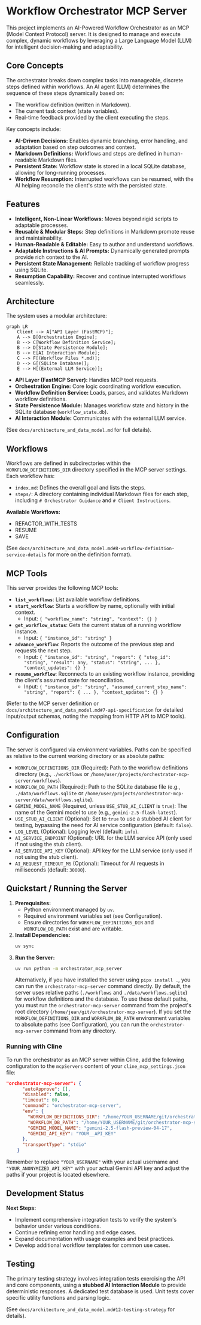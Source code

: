 # Workflow Orchestrator MCP Server

This project implements an AI-Powered Workflow Orchestrator as an MCP (Model Context Protocol) server. It is designed to manage and execute complex, dynamic workflows by leveraging a Large Language Model (LLM) for intelligent decision-making and adaptability.

## Core Concepts

The orchestrator breaks down complex tasks into manageable, discrete steps defined within workflows. An AI agent (LLM) determines the sequence of these steps dynamically based on:

*   The workflow definition (written in Markdown).
*   The current task context (state variables).
*   Real-time feedback provided by the client executing the steps.

Key concepts include:

*   **AI-Driven Decisions:** Enables dynamic branching, error handling, and adaptation based on step outcomes and context.
*   **Markdown Definitions:** Workflows and steps are defined in human-readable Markdown files.
*   **Persistent State:** Workflow state is stored in a local SQLite database, allowing for long-running processes.
*   **Workflow Resumption:** Interrupted workflows can be resumed, with the AI helping reconcile the client's state with the persisted state.

## Features

*   **Intelligent, Non-Linear Workflows:** Moves beyond rigid scripts to adaptable processes.
*   **Reusable & Modular Steps:** Step definitions in Markdown promote reuse and maintainability.
*   **Human-Readable & Editable:** Easy to author and understand workflows.
*   **Adaptable Instructions & AI Prompts:** Dynamically generated prompts provide rich context to the AI.
*   **Persistent State Management:** Reliable tracking of workflow progress using SQLite.
*   **Resumption Capability:** Recover and continue interrupted workflows seamlessly.

## Architecture

The system uses a modular architecture:

```mermaid
graph LR
    Client --> A["API Layer (FastMCP)"];
    A --> B[Orchestration Engine];
    B --> C[Workflow Definition Service];
    B --> D[State Persistence Module];
    B --> E[AI Interaction Module];
    C --> F[(Workflow Files *.md)];
    D --> G[(SQLite Database)];
    E --> H[(External LLM Service)];
```

*   **API Layer (FastMCP Server):** Handles MCP tool requests.
*   **Orchestration Engine:** Core logic coordinating workflow execution.
*   **Workflow Definition Service:** Loads, parses, and validates Markdown workflow definitions.
*   **State Persistence Module:** Manages workflow state and history in the SQLite database (`workflow_state.db`).
*   **AI Interaction Module:** Communicates with the external LLM service.

(See `docs/architecture_and_data_model.md` for full details).

## Workflows

Workflows are defined in subdirectories within the `WORKFLOW_DEFINITIONS_DIR` directory specified in the MCP server settings. Each workflow has:

*   `index.md`: Defines the overall goal and lists the steps.
*   `steps/`: A directory containing individual Markdown files for each step, including `# Orchestrator Guidance` and `# Client Instructions`.

**Available Workflows:**

*   REFACTOR_WITH_TESTS
*   RESUME
*   SAVE

(See `docs/architecture_and_data_model.md#8-workflow-definition-service-details` for more on the definition format).

## MCP Tools

This server provides the following MCP tools:

*   **`list_workflows`**: List available workflow definitions.
*   **`start_workflow`**: Starts a workflow by name, optionally with initial context.
    *   Input: `{ "workflow_name": "string", "context": {} }`
*   **`get_workflow_status`**: Gets the current status of a running workflow instance.
    *   Input: `{ "instance_id": "string" }`
*   **`advance_workflow`**: Reports the outcome of the previous step and requests the next step.
    *   Input: `{ "instance_id": "string", "report": { "step_id": "string", "result": any, "status": "string", ... }, "context_updates": {} }`
*   **`resume_workflow`**: Reconnects to an existing workflow instance, providing the client's assumed state for reconciliation.
    *   Input: `{ "instance_id": "string", "assumed_current_step_name": "string", "report": { ... }, "context_updates": {} }`

(Refer to the MCP server definition or `docs/architecture_and_data_model.md#7-api-specification` for detailed input/output schemas, noting the mapping from HTTP API to MCP tools).

## Configuration

The server is configured via environment variables. Paths can be specified as relative to the current working directory or as absolute paths:

*   `WORKFLOW_DEFINITIONS_DIR` (Required): Path to the workflow definitions directory (e.g., `./workflows` or `/home/user/projects/orchestrator-mcp-server/workflows`).
*   `WORKFLOW_DB_PATH` (Required): Path to the SQLite database file (e.g., `./data/workflows.sqlite` or `/home/user/projects/orchestrator-mcp-server/data/workflows.sqlite`).
*   `GEMINI_MODEL_NAME` (Required, unless `USE_STUB_AI_CLIENT` is `true`): The name of the Gemini model to use (e.g., `gemini-2.5-flash-latest`).
*   `USE_STUB_AI_CLIENT` (Optional): Set to `true` to use a stubbed AI client for testing, bypassing the need for AI service configuration (default: `false`).
*   `LOG_LEVEL` (Optional): Logging level (default: `info`).
*   `AI_SERVICE_ENDPOINT` (Optional): URL for the LLM service API (only used if not using the stub client).
*   `AI_SERVICE_API_KEY` (Optional): API key for the LLM service (only used if not using the stub client).
*   `AI_REQUEST_TIMEOUT_MS` (Optional): Timeout for AI requests in milliseconds (default: `30000`).

## Quickstart / Running the Server

1.  **Prerequisites:**
    *   Python environment managed by `uv`.
    *   Required environment variables set (see Configuration).
    *   Ensure directories for `WORKFLOW_DEFINITIONS_DIR` and `WORKFLOW_DB_PATH` exist and are writable.
2.  **Install Dependencies:**
    ```bash
    uv sync
    ```
3.  **Run the Server:**
    ```bash
    uv run python -m orchestrator_mcp_server
    ```
    Alternatively, if you have installed the server using `pipx install .`, you can run the `orchestrator-mcp-server` command directly. By default, the server uses relative paths (`./workflows` and `./data/workflows.sqlite`) for workflow definitions and the database. To use these default paths, you must run the `orchestrator-mcp-server` command from the project's root directory (`/home/jean/git/orchestrator-mcp-server`). If you set the `WORKFLOW_DEFINITIONS_DIR` and `WORKFLOW_DB_PATH` environment variables to absolute paths (see Configuration), you can run the `orchestrator-mcp-server` command from any directory.

### Running with Cline

To run the orchestrator as an MCP server within Cline, add the following configuration to the `mcpServers` content of your `cline_mcp_settings.json` file:

```json
"orchestrator-mcp-server": {
      "autoApprove": [],
      "disabled": false,
      "timeout": 60,
      "command": "orchestrator-mcp-server",
      "env": {
        "WORKFLOW_DEFINITIONS_DIR": "/home/YOUR_USERNAME/git/orchestrator-mcp-server/workflows",
        "WORKFLOW_DB_PATH": "/home/YOUR_USERNAME/git/orchestrator-mcp-server/workflow_state.db",
        "GEMINI_MODEL_NAME": "gemini-2.5-flash-preview-04-17",
        "GEMINI_API_KEY": "YOUR__API_KEY"
      },
      "transportType": "stdio"
    }
```

Remember to replace `"YOUR_USERNAME"` with your actual username and `"YOUR_ANONYMIZED_API_KEY"` with your actual Gemini API key and adjust the paths if your project is located elsewhere.

## Development Status

**Next Steps:**

*   Implement comprehensive integration tests to verify the system's behavior under various conditions.
*   Continue refining error handling and edge cases.
*   Expand documentation with usage examples and best practices.
*   Develop additional workflow templates for common use cases.

## Testing

The primary testing strategy involves integration tests exercising the API and core components, using a **stubbed AI Interaction Module** to provide deterministic responses. A dedicated test database is used. Unit tests cover specific utility functions and parsing logic.

(See `docs/architecture_and_data_model.md#12-testing-strategy` for details).
